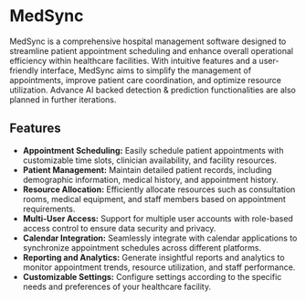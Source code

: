 # MedSync

MedSync is a comprehensive hospital management software designed to streamline patient appointment scheduling and enhance overall operational efficiency within healthcare facilities. With intuitive features and a user-friendly interface, MedSync aims to simplify the management of appointments, improve patient care coordination, and optimize resource utilization. Advance AI backed detection & prediction functionalities are also planned in further iterations.

## Features

- **Appointment Scheduling:** Easily schedule patient appointments with customizable time slots, clinician availability, and facility resources.
- **Patient Management:** Maintain detailed patient records, including demographic information, medical history, and appointment history.
- **Resource Allocation:** Efficiently allocate resources such as consultation rooms, medical equipment, and staff members based on appointment requirements.
- **Multi-User Access:** Support for multiple user accounts with role-based access control to ensure data security and privacy.
- **Calendar Integration:** Seamlessly integrate with calendar applications to synchronize appointment schedules across different platforms.
- **Reporting and Analytics:** Generate insightful reports and analytics to monitor appointment trends, resource utilization, and staff performance.
- **Customizable Settings:** Configure settings according to the specific needs and preferences of your healthcare facility.
